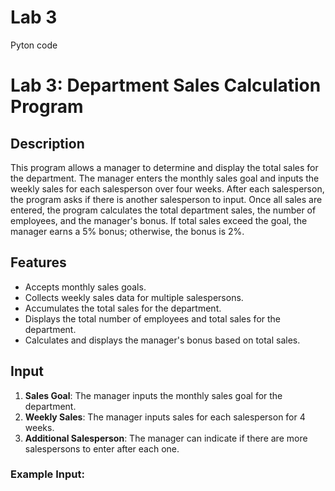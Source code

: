 # Lab 3
Pyton code 
# Lab 3: Department Sales Calculation Program

## Description
This program allows a manager to determine and display the total sales for the department. The manager enters the monthly sales goal and inputs the weekly sales for each salesperson over four weeks. After each salesperson, the program asks if there is another salesperson to input. Once all sales are entered, the program calculates the total department sales, the number of employees, and the manager's bonus. If total sales exceed the goal, the manager earns a 5% bonus; otherwise, the bonus is 2%.

## Features
- Accepts monthly sales goals.
- Collects weekly sales data for multiple salespersons.
- Accumulates the total sales for the department.
- Displays the total number of employees and total sales for the department.
- Calculates and displays the manager's bonus based on total sales.

## Input
1. **Sales Goal**: The manager inputs the monthly sales goal for the department.
2. **Weekly Sales**: The manager inputs sales for each salesperson for 4 weeks.
3. **Additional Salesperson**: The manager can indicate if there are more salespersons to enter after each one.

### Example Input:
